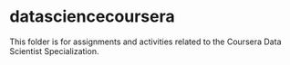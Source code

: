 # datasciencecoursera
This folder is for assignments and activities related to the Coursera Data Scientist Specialization.
